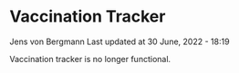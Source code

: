 Vaccination Tracker
================
Jens von Bergmann
Last updated at 30 June, 2022 - 18:19

Vaccination tracker is no longer functional.
